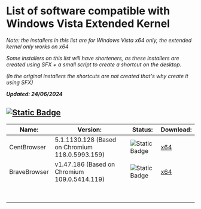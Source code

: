 # List of software compatible with Windows Vista Extended Kernel
_Note: the installers in this list are for Windows Vista x64 only, the extended kernel only works on x64_

_Some installers on this list will have shorteners, as these installers are created using SFX + a small script to create a shortcut on the desktop._

_(In the original installers the shortcuts are not created that's why create it using SFX)_

**_Updated: 24/06/2024_**

## [![Static Badge](https://img.shields.io/badge/Browsers-blue?style=flat-square&logo=microsoftedge)](https://github.com/TesterMachine/WinVistaRepo/blob/main/Software/SoftwareVistaKEx.md#)

| Name:        | Version:                                        | Status:                                                    | Download:                                   |
|--------------|-------------------------------------------------|------------------------------------------------------------|---------------------------------------------|
| CentBrowser  | 5.1.1130.128 (Based on Chromium 118.0.5993.159) | ![Static Badge](https://img.shields.io/badge/Stable-lemon) | [x64](https://exe.io/CentBrowserInstaller)  |
| BraveBrowser | v1.47.186 (Based on Chromium 109.0.5414.119)    | ![Static Badge](https://img.shields.io/badge/Stable-lemon) | [x64](https://exe.io/BraveBrowserInstaller) |
|              |                                                 |                                                            |                                             |
|              |                                                 |                                                            |                                             |
|              |                                                 |                                                            |                                             |
|              |                                                 |                                                            |                                             |
|              |                                                 |                                                            |                                             |
|              |                                                 |                                                            |                                             |
|              |                                                 |                                                            |                                             |
|              |                                                 |                                                            |                                             |
